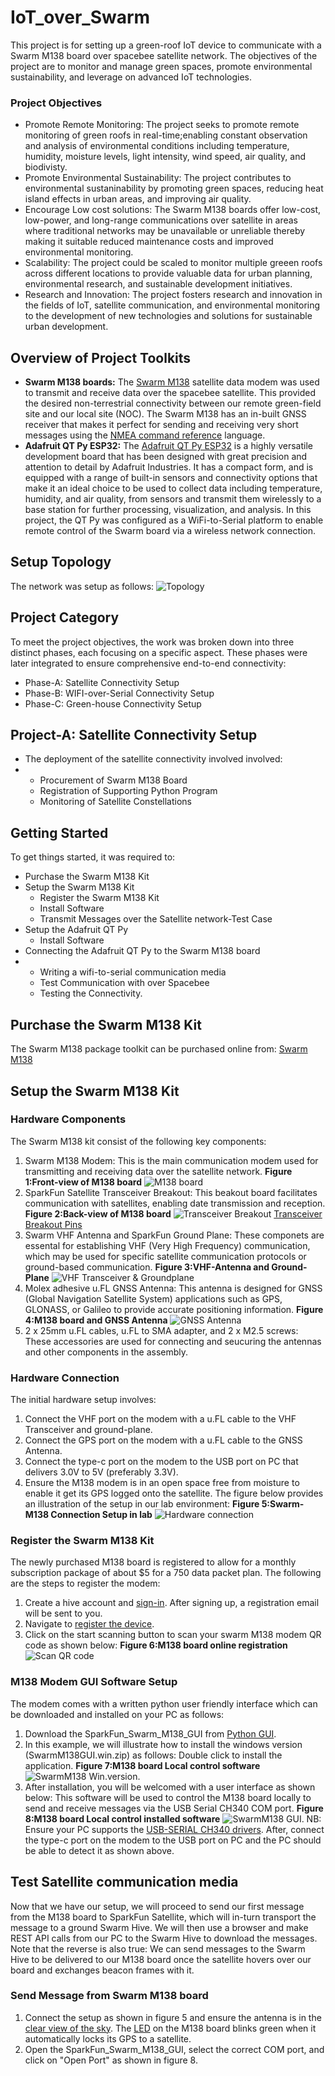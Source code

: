 # IoT_over_Swarm
This project is for setting up a green-roof IoT device to communicate with a Swarm M138 board over spacebee satellite network.
The objectives of the project are to monitor and manage green spaces, promote environmental sustainability, and leverage on advanced IoT technologies.
### Project Objectives
* Promote Remote Monitoring: The project seeks to promote remote monitoring of green roofs in real-time;enabling constant observation and analysis of environmental conditions including temperature, humidity, moisture levels, light intensity, wind speed,  air quality, and biodivisty.
* Promote Environmental Sustainability: The project contributes to environmental sustaninability by promoting green spaces, reducing heat island effects in urban areas, and improving air quality.
* Encourage Low cost solutions: The Swarm M138 boards offer low-cost, low-power, and long-range communications over satellite in areas where traditional networks may be unavailable or unreliable thereby making it suitable reduced maintenance costs and improved environmental monitoring.
* Scalability: The project could be scaled to monitor multiple greeen roofs across different locations to provide valuable data for urban planning, environmental research, and sustainable development initiatives.
* Research and Innovation: The project fosters research and innovation in the fields of IoT, satellite communication, and environmental monitoring to the development of new technologies and solutions for sustainable urban development.
## Overview of Project Toolkits
* **Swarm M138 boards:**
The [Swarm M138](https://www.sparkfun.com/products/21287?_gl=1*1bzkibh*_ga*NDQ4NTc5Mzc2LjE3MDI5MzgxOTY.*_ga_T369JS7J9N*MTcwNzcxMjIzNS4yMi4wLjE3MDc3MTIyMzUuNjAuMC4w&_ga=2.204509072.142982747.1707712239-448579376.1702938196) satellite data modem was used to transmit and receive data over the spacebee satellite. This provided the desired non-terrestrial connectivity between our remote green-field site and our local site (NOC).
The Swarm M138 has an in-built GNSS receiver that makes it perfect for sending and receiving very short messages using the [NMEA command reference](https://www.sparkfun.com/datasheets/GPS/NMEA%20Reference%20Manual-Rev2.1-Dec07.pdf) language.
* **Adafruit QT Py ESP32:**
The [Adafruit QT Py ESP32](https://www.adafruit.com/product/5395#description) is a highly versatile development board that has been designed with great precision and attention to detail by Adafruit Industries.
It has a compact form, and is equipped with a range of built-in sensors and connectivity options that make it an ideal choice to be used to collect data including temperature, humidity, and air quality, from sensors and transmit them wirelessly to a base station for further processing, visualization, and analysis. In this project, the QT Py was configured as a WiFi-to-Serial platform to enable remote control of the Swarm board via a wireless network connection.
## Setup Topology
The network was setup as follows:
![Topology](https://github.com/OUSmartInfrastructure/IoT_over_Swarm/blob/main/Network%20Topology%20updated2.png)

## Project Category
To meet the project objectives, the work was broken down into three distinct phases, each focusing on a specific aspect. These phases were later integrated to ensure comprehensive end-to-end connectivity:
* Phase-A: Satellite Connectivity Setup
* Phase-B: WIFI-over-Serial Connectivity Setup
* Phase-C: Green-house Connectivity Setup
## Project-A: Satellite Connectivity Setup
* The deployment of the satellite connectivity involved involved:
* * Procurement of Swarm M138 Board
  * Registration of Supporting Python Program
  * Monitoring of Satellite Constellations
## Getting Started
To get things started, it was required to:
* Purchase the Swarm M138 Kit
* Setup the Swarm M138 Kit
  * Register the Swarm M138 Kit
  * Install Software
  * Transmit Messages over the Satellite network-Test Case
* Setup the Adafruit QT Py
  * Install Software
* Connecting the Adafruit QT Py to the Swarm M138 board
* * Writing a wifi-to-serial communication media
  * Test Communication with over Spacebee
  * Testing the Connectivity.
## Purchase the Swarm M138 Kit
The Swarm M138 package toolkit can be purchased online from:
[Swarm M138](https://www.sparkfun.com/products/21287?_gl=1*1bzkibh*_ga*NDQ4NTc5Mzc2LjE3MDI5MzgxOTY.*_ga_T369JS7J9N*MTcwNzcxMjIzNS4yMi4wLjE3MDc3MTIyMzUuNjAuMC4w&_ga=2.204509072.142982747.1707712239-448579376.1702938196)
## Setup the Swarm M138 Kit
### Hardware Components
The Swarm M138 kit consist of the following key components:
1. Swarm M138 Modem: This is the main communication modem used for transmitting and receiving data over the satellite network.
   __Figure 1:Front-view of M138 board__
   ![M138 board](https://github.com/OUSmartInfrastructure/IoT_over_Swarm/blob/main/M138.png)
2. SparkFun Satellite Transceiver Breakout: This beakout board facilitates communication with satellites, enabling date transmission and reception.
   __Figure 2:Back-view of M138 board__
   ![Transceiver Breakout](https://github.com/OUSmartInfrastructure/IoT_over_Swarm/blob/main/breakoutpins.png)
   [Transceiver Breakout Pins](https://learn.sparkfun.com/tutorials/sparkfun-satellite-transceiver-kit---swarm-m138-hookup-guide#breakout-pins)
3. Swarm VHF Antenna and SparkFun Ground Plane: These componets are essental for establishing VHF (Very High Frequency) communication, which may be used for specific satellite communication protocols or ground-based communication.
   __Figure 3:VHF-Antenna and Ground-Plane__
   ![VHF Transceiver & Groundplane](https://github.com/OUSmartInfrastructure/IoT_over_Swarm/blob/main/VHF%20Antenna%2BGroundplane.jpg)
4. Molex adhesive u.FL GNSS Antenna: This antenna is designed for GNSS (Global Navigation Satellite System) applications such as GPS, GLONASS, or Galileo to provide accurate positioning information.
   __Figure 4:M138 board and GNSS Antenna__
   ![GNSS Antenna](https://github.com/OUSmartInfrastructure/IoT_over_Swarm/blob/main/GNSS%20Antenna.jpg)
5. 2 x 25mm u.FL cables, u.FL to SMA adapter, and 2 x M2.5 screws: These accessories are used for connecting and seucuring the antennas and other components in the assembly.
### Hardware Connection
The initial hardware setup involves:
1. Connect the VHF port on the modem with a u.FL cable to the VHF Transceiver and ground-plane.
2. Connect the GPS port on the modem with a u.FL cable to the GNSS Antenna.
3. Connect the type-c port on the modem to the USB port on PC that delivers 3.0V to 5V (preferably 3.3V).
4. Ensure the M138 modem is in an open space free from moisture to enable it get its GPS logged onto the satellite.
The figure below provides an illustration of the setup in our lab environment:
 __Figure 5:Swarm-M138 Connection Setup in lab__
   ![Hardware connection](https://github.com/OUSmartInfrastructure/IoT_over_Swarm/blob/main/Hardware%20connection%20setup.jpg)
### Register the Swarm M138 Kit
The newly purchased M138 board is registered to allow for a monthly subscription package of about $5 for a 750 data packet plan.
The following are the steps to register the modem:
1. Create a hive account and [sign-in](https://bumblebee.hive.swarm.space/hive/ui/sign-up). After signing up, a registration email will be sent to you.
2. Navigate to [register the device](https://bumblebee.hive.swarm.space/registerDevice).
3. Click on the start scanning button to scan your swarm M138 modem QR code as shown below:
    __Figure 6:M138 board online registration__
   ![Scan QR code](https://github.com/OUSmartInfrastructure/IoT_over_Swarm/blob/main/Scanning%20Modem%20to%20register.png)
### M138 Modem GUI Software Setup
The modem comes with a written python user friendly interface which can be downloaded and installed on your PC as follows:
1. Download the SparkFun_Swarm_M138_GUI from [Python GUI](https://github.com/sparkfun/SparkFun_Swarm_M138_GUI/releases).
2. In this example, we will illustrate how to install the windows version (SwarmM138GUI.win.zip) as follows: Double click to install the application.
   __Figure 7:M138 board Local control software__
   ![SwarmM138 Win.version](https://github.com/OUSmartInfrastructure/IoT_over_Swarm/blob/main/SwarmM138GUI.win.exe.jpg).
4. After installation, you will be welcomed with a user interface as shown below: This software will be used to control the M138 board locally to send and receive messages via the USB Serial CH340 COM port.
    __Figure 8:M138 board Local control installed software__
   ![SwarmM138 GUI](https://github.com/OUSmartInfrastructure/IoT_over_Swarm/blob/main/M138_User_interface_GUI.png).
NB: Ensure your PC supports the [USB-SERIAL CH340 drivers](https://learn.sparkfun.com/tutorials/how-to-install-ch340-drivers).
After, connect the type-c port on the modem to the USB port on PC and the PC should be able to detect it as shown above.
## Test Satellite communication media
Now that we have our setup, we will proceed to send our first message from the M138 board to SparkFun Satellite, which will in-turn transport the message to a ground Swarm Hive. We will then use a browser and make REST API calls from our PC to the Swarm Hive to download the messages. Note that the reverse is also true: We can send messages to the Swarm Hive to be delivered to our M138 board once the satellite hovers over our board and exchanges beacon frames with it.

### Send Message from Swarm M138 board
1. Connect the setup as shown in figure 5 and ensure the antenna is in the [clear view of the sky](https://learn.sparkfun.com/tutorials/sparkfun-satellite-transceiver-kit---swarm-m138-hookup-guide#overview-of-the-swarm-network). The [LED](https://learn.sparkfun.com/tutorials/sparkfun-satellite-transceiver-kit---swarm-m138-hookup-guide#hardware-hookup---usb) on the M138 board blinks green when it automatically locks its GPS to a satellite.
2. Open the SparkFun_Swarm_M138_GUI, select the correct COM port, and click on "Open Port" as shown in figure 8.
